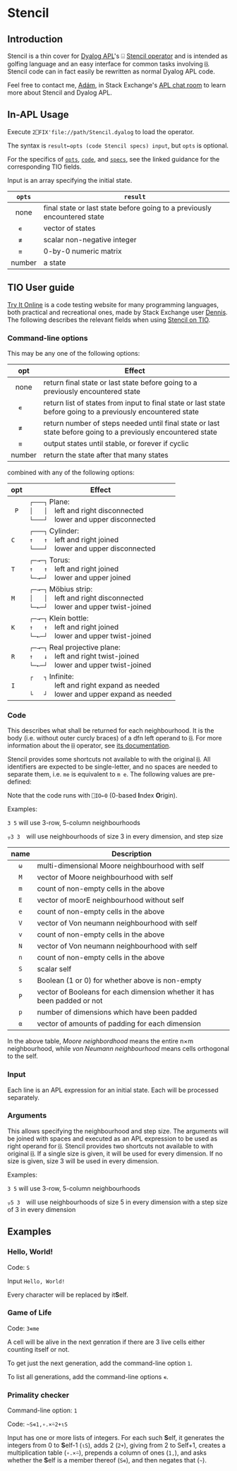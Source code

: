 # Stencil

## Introduction
Stencil is a thin cover for [Dyalog APL](https://www.dyalog.com/)'s ⌺ [Stencil operator](http://help.dyalog.com/16.0/Content/Language/Primitive%20Operators/Stencil.htm) and is intended as golfing language and an easy interface for common tasks involving `⌺`. Stencil code can in fact easily be rewritten as normal Dyalog APL code.

Feel free to contact me, [Adám](https://stackexchange.com/users/3114363/ad%C3%A1m), in Stack Exchange's [APL chat room](https://chat.stackexchange.com/rooms/52405/apl) to learn more about Stencil and Dyalog APL.

## In-APL Usage

Execute `2⎕FIX'file://path/Stencil.dyalog` to load the operator.

The syntax is `result←opts (code Stencil specs) input`, but `opts` is optional.

For the specifics of [`opts`](https://github.com/abrudz/Stencil/blob/master/README.md#command-line-options), [`code`](https://github.com/abrudz/Stencil/blob/master/README.md#code), and [`specs`](https://github.com/abrudz/Stencil/blob/master/README.md#arguments), see the linked guidance for the corresponding TIO fields.

Input is an array specifying the initial state.

| `opts` | `result` |
| :---: | --- |
| none | final state or last state before going to a previously encountered state |
| `∊` | vector of states |
| `≢` | scalar non-negative integer |
| `≡` | 0-by-0 numeric matrix |
| number | a state |

## TIO User guide

[Try It Online](https://tio.run/#home) is a code testing website for many programming languages, both practical and recreational ones, made by Stack Exchange user [Dennis](https://codegolf.stackexchange.com/users/12012). The following describes the relevant fields when using [Stencil on TIO](https://tio.run/#stencil). 

### Command-line options
This may be any one of the following options:

| opt | Effect |
| :---: | --- |
| none | return final state or last state before going to a previously encountered state |
| `∊` | return list of states from input to final state or last state before going to a previously encountered state |
| `≢` | return number of steps needed until final state or last state before going to a previously encountered state |
| `≡` | output states until stable, or forever if cyclic |
| number | return the state after that many states |

combined with any of the following options:

| opt | Effect |
| :---: | --- |
| `P` | `┌───┐` Plane:<br> `│   │` left and right disconnected<br> `└───┘` lower and upper disconnected |
| `C` | `┌───┐` Cylinder:<br> `↑   ↑` left and right joined<br> `└───┘` lower and upper disconnected |
| `T` | `┌─→─┐` Torus:<br> `↑   ↑` left and right joined<br> `└─→─┘` lower and upper joined |
| `M` | `┌─→─┐` Möbius strip:<br> `│   │` left and right disconnected<br> `└─←─┘` lower and upper twist-joined |
| `K` | `┌─→─┐` Klein bottle:<br> `↑   ↑` left and right joined<br> `└─←─┘` lower and upper twist-joined |
| `R` | `┌─→─┐` Real projective plane:<br> `↑   ↓` left and right twist-joined<br> `└─←─┘` lower and upper twist-joined |
| `I` | `┌   ┐` Infinite:<br> `     ` left and right expand as needed<br> `└   ┘` lower and upper expand as needed |

### Code
This describes what shall be returned for each neighbourhood. It is the body (i.e. without outer curcly braces) of a dfn left operand to 
`⌺`. For more information about the `⌺` operator, see [its documentation](http://help.dyalog.com/16.0/Content/Language/Primitive%20Operators/Stencil.htm).

Stencil provides some shortcuts not available to with the original `⌺`.  All identifiers are expected to be single-letter, and no spaces are needed to separate them, i.e. `me` is equivalent to `m e`. The following values are pre-defined:

Note that the code runs with `⎕IO←0` (0-based **I**ndex **O**rigin).

Examples:

`3 5` will use 3-row, 5-column neighbourhoods

`⍪3 3` will use neighbourhoods of size 3 in every dimension, and step size 

| name | Description |
| :---: | ------- |
| `⍵` | multi-dimensional Moore neighbourhood with self |
| `M` | vector of Moore neighbourhood with self |
| `m` | count of non-empty cells in the above | 
| `E` | vector of moorE neighbourhood without self | 
| `e` | count of non-empty cells in the above | 
| `V` | vector of Von neumann neighbourhood with self | 
| `v` | count of non-empty cells in the above |
| `N` | vector of Von neumann neighbourhood with self |
| `n` | count of non-empty cells in the above |
| `S` | scalar self  |
| `s` | Boolean (1 or 0) for whether above is non-empty    |
| `P` | vector of Booleans for each dimension whether it has been padded or not  |
| `p` | number of dimensions which have been padded |
| `⍺` | vector of amounts of padding for each dimension |

In the above table, *Moore neighbordhood* means the entire n×m neighbourhood, while *von Neumann neighbourhood* means cells orthogonal to the self.

### Input
Each line is an APL expression for an initial state. Each will be processed separately.
 
### Arguments
This allows specifying the neighbourhood and step size. The arguments will be joined with spaces and executed as an APL expression to be used as right operand for `⌺`. Stencil provides two shortcuts not available to with original `⌺`. If a single size is given, it will be used for every dimension. If no size is given, size 3 will be used in every dimension.

Examples:

`3 5` will use 3-row, 5-column neighbourhoods

`⍪5 3` will use  neighbourhoods of size 5 in every dimension with a step size of 3 in every dimension

## Examples

### Hello, World!

Code: `S`

Input `Hello, World!`

Every character will be replaced by it**S**elf.

### Game of Life

Code: `3∊me`

A cell will be alive in the next genration if there are 3 live cells either counting itself or not.

To get just the next generation, add the command-line option `1`.

To list all generations, add the command-line options `∊`.

### Primality checker

Command-line option: `1`

Code: `~S∊1,∘.×⍨2+⍳S`

Input has one or more lists of integers. For each such **S**elf, it generates the integers from 0 to **S**elf-1 (`⍳S`), adds 2 (`2+`), giving from 2 to Self+1, creates a multiplication table (`∘.×⍨`), prepends a column of ones (`1,`), and asks whether the **S**elf is a member thereof (`S∊`), and then negates that (`~`).
